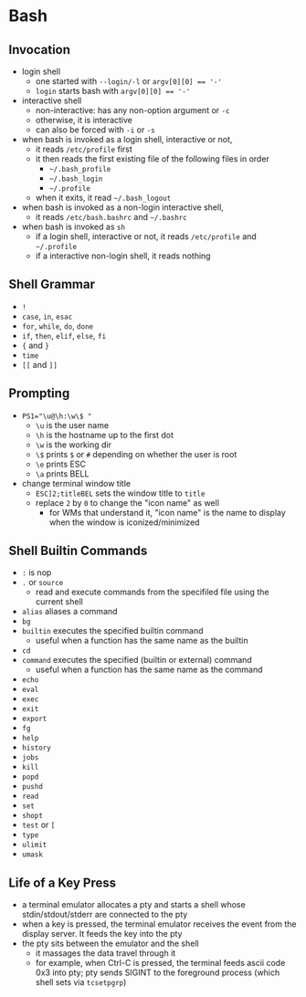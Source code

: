 Bash
====

## Invocation

- login shell
  - one started with `--login/-l` or `argv[0][0] == '-'`
  - `login` starts bash with `argv[0][0] == '-'`
- interactive shell
  - non-interactive: has any non-option argument or `-c`
  - otherwise, it is interactive
  - can also be forced with `-i` or `-s`
- when bash is invoked as a login shell, interactive or not,
  - it reads `/etc/profile` first
  - it then reads the first existing file of the following files in order
    - `~/.bash_profile`
    - `~/.bash_login`
    - `~/.profile`
  - when it exits, it read `~/.bash_logout`
- when bash is invoked as a non-login interactive shell,
  - it reads `/etc/bash.bashrc` and `~/.bashrc`
- when bash is invoked as `sh`
  - if a login shell, interactive or not, it reads `/etc/profile` and
    `~/.profile`
  - if a interactive non-login shell, it reads nothing

## Shell Grammar

- `!`
- `case`, `in`, `esac`
- `for`, `while`, `do`, `done`
- `if`, `then`, `elif`, `else`, `fi`
- `{` and `}`
- `time`
- `[[` and `]]`

## Prompting

- `PS1="\u@\h:\w\$ "`
  - `\u` is the user name
  - `\h` is the hostname up to the first dot
  - `\w` is the working dir
  - `\$` prints `$` or `#` depending on whether the user is root
  - `\e` prints ESC
  - `\a` prints BELL
- change terminal window title
  - `ESC]2;titleBEL` sets the window title to `title`
  - replace `2` by `0` to change the "icon name" as well
    - for WMs that understand it, "icon name" is the name to display when the
      window is iconized/minimized

## Shell Builtin Commands

- `:` is nop
- `.` or `source`
  - read and execute commands from the specifiled file using the current shell
- `alias` aliases a command
- `bg`
- `builtin` executes the specified builtin command
  - useful when a function has the same name as the builtin
- `cd`
- `command` executes the specified (builtin or external) command
  - useful when a function has the same name as the command
- `echo`
- `eval`
- `exec`
- `exit`
- `export`
- `fg`
- `help`
- `history`
- `jobs`
- `kill`
- `popd`
- `pushd`
- `read`
- `set`
- `shopt`
- `test` or `[`
- `type`
- `ulimit`
- `umask`

## Life of a Key Press

- a terminal emulator allocates a pty and starts a shell whose
  stdin/stdout/stderr are connected to the pty
- when a key is pressed, the terminal emulator receives the event from the
  display server.  It feeds the key into the pty
- the pty sits between the emulator and the shell
  - it massages the data travel through it
  - for example, when Ctrl-C is pressed, the terminal feeds ascii code 0x3
    into pty; pty sends SIGINT to the foreground process (which shell sets via
    `tcsetpgrp`)
